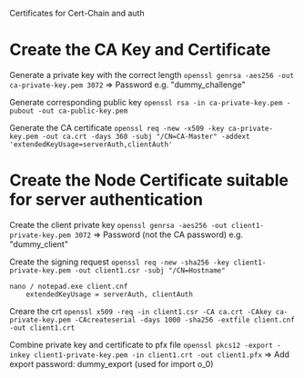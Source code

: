 Certificates for Cert-Chain and auth

Create the CA Key and Certificate
========================================

Generate a private key with the correct length
`openssl genrsa -aes256 -out ca-private-key.pem 3072`
	=> Password e.g. "dummy_challenge"

Generate corresponding public key
`openssl rsa -in ca-private-key.pem -pubout -out ca-public-key.pem`

Generate the CA certificate
`openssl req -new -x509 -key ca-private-key.pem -out ca.crt -days 360 -subj "/CN=CA-Master" -addext 'extendedKeyUsage=serverAuth,clientAuth'`


Create the Node Certificate suitable for server authentication
========================================

Create the client private key
`openssl genrsa -aes256 -out client1-private-key.pem 3072`
	=> Password (not the CA password) e.g. "dummy_client"

Create the signing request
`openssl req -new -sha256 -key client1-private-key.pem -out client1.csr -subj "/CN=Hostname"`

```
nano / notepad.exe client.cnf
	extendedKeyUsage = serverAuth, clientAuth
```

Creare the crt
`openssl x509 -req -in client1.csr -CA ca.crt -CAkey ca-private-key.pem -CAcreateserial -days 1000 -sha256 -extfile client.cnf -out client1.crt`

Combine private key and certificate to pfx file
`openssl pkcs12 -export -inkey client1-private-key.pem -in client1.crt -out client1.pfx`
	=> Add export password: dummy_export (used for import o_0)
